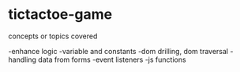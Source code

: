 # tictactoe-game
concepts or topics covered

-enhance logic
-variable and constants
-dom drilling, dom  traversal
-handling data from forms
-event listeners
-js functions

